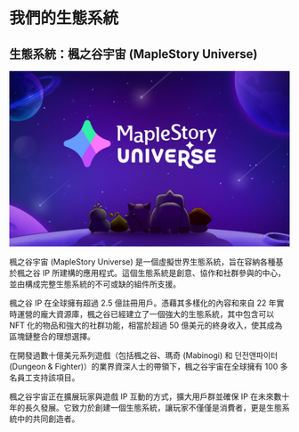 # 我們的生態系統
## 生態系統：楓之谷宇宙 (MapleStory Universe)

![](images/image_1747236240819_329.png)

楓之谷宇宙 (MapleStory Universe) 是一個虛擬世界生態系統，旨在容納各種基於楓之谷 IP 所建構的應用程式。這個生態系統是創意、協作和社群參與的中心，並由構成完整生態系統的不可或缺的組件所支援。

楓之谷 IP 在全球擁有超過 2.5 億註冊用戶。憑藉其多樣化的內容和來自 22 年實時運營的龐大資源庫，楓之谷已經建立了一個強大的生態系統，其中包含可以 NFT 化的物品和強大的社群功能，相當於超過 50 億美元的終身收入，使其成為區塊鏈整合的理想選擇。

在開發過數十億美元系列遊戲（包括楓之谷、瑪奇 (Mabinogi) 和 던전앤파이터 (Dungeon & Fighter)）的業界資深人士的帶領下，楓之谷宇宙在全球擁有 100 多名員工支持該項目。

楓之谷宇宙正在擴展玩家與遊戲 IP 互動的方式，擴大用戶群並確保 IP 在未來數十年的長久發展。它致力於創建一個生態系統，讓玩家不僅僅是消費者，更是生態系統中的共同創造者。